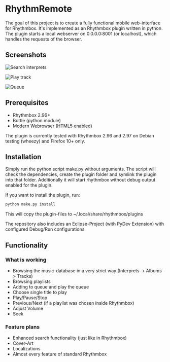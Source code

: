 # RhythmRemote

The goal of this project is to create a fully functional mobile web-interface for Rhythmbox.
It's implemented as an Rhythmbox plugin written in python. The plugin starts a local webserver on 0.0.0.0:8001 (or localhost), which handles the requests of the browser.

## Screenshots
![Search interprets](https://raw.github.com/erti/rhythmbox-rhythmremote/master/screenshots/interprets.png "Search interprets")

![Play track](https://raw.github.com/erti/rhythmbox-rhythmremote/master/screenshots/play.png "Play tracks")

![Queue](https://raw.github.com/erti/rhythmbox-rhythmremote/master/screenshots/queue.png "Queue")

## Prerequisites

* Rhythmbox 2.96+
* Bottle (python module)
* Modern Webrowser (HTML5 enabled)

The plugin is currently tested with Rhythmbox 2.96 and 2.97 on Debian testing (wheezy) and Firefox 10+ only.

## Installation

Simply run the python script make.py without arguments. The script will check the dependencies, create the plugin folder
and symlink the plugin into that folder. Additionally it will start rhythmbox without debug output enabled for the plugin.

If you want to install the plugin, run:

```bash
python make.py install
```

This will copy the plugin-files to ~/.local/share/rhythmbox/plugins

The repository also includes an Eclipse-Project (with PyDev Extension) with configured Debug/Run configurations. 

## Functionality

### What is working

* Browsing the music-database in a very strict way (Interprets -> Albums -> Tracks)
* Browsing playlists
* Adding to queue and play the queue
* Choose single title to play
* Play/Pause/Stop
* Previous/Next (if a playlist was chosen inside Rhythmbox)
* Adjust Volume
* Seek

### Feature plans

* Enhanced search functionality (just like in Rhythmbox)
* Cover-Art
* Localizations
* Almost every feature of standard Rhythmbox
